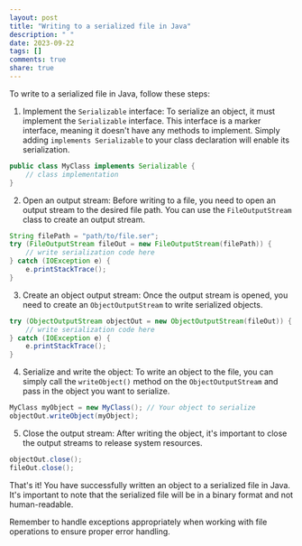 ```yaml
---
layout: post
title: "Writing to a serialized file in Java"
description: " "
date: 2023-09-22
tags: []
comments: true
share: true
---
```


To write to a serialized file in Java, follow these steps:

1. Implement the `Serializable` interface: To serialize an object, it must implement the `Serializable` interface. This interface is a marker interface, meaning it doesn't have any methods to implement. Simply adding `implements Serializable` to your class declaration will enable its serialization.

```java
public class MyClass implements Serializable {
    // class implementation
}
```

2. Open an output stream: Before writing to a file, you need to open an output stream to the desired file path. You can use the `FileOutputStream` class to create an output stream.

```java
String filePath = "path/to/file.ser";
try (FileOutputStream fileOut = new FileOutputStream(filePath)) {
    // write serialization code here
} catch (IOException e) {
    e.printStackTrace();
}
```

3. Create an object output stream: Once the output stream is opened, you need to create an `ObjectOutputStream` to write serialized objects.

```java
try (ObjectOutputStream objectOut = new ObjectOutputStream(fileOut)) {
    // write serialization code here
} catch (IOException e) {
    e.printStackTrace();
}
```

4. Serialize and write the object: To write an object to the file, you can simply call the `writeObject()` method on the `ObjectOutputStream` and pass in the object you want to serialize.

```java
MyClass myObject = new MyClass(); // Your object to serialize
objectOut.writeObject(myObject);
```

5. Close the output stream: After writing the object, it's important to close the output streams to release system resources.

```java
objectOut.close();
fileOut.close();
```

That's it! You have successfully written an object to a serialized file in Java. It's important to note that the serialized file will be in a binary format and not human-readable.

Remember to handle exceptions appropriately when working with file operations to ensure proper error handling.